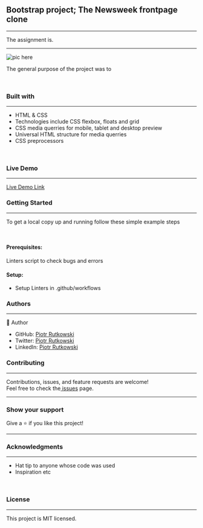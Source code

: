 <h2><b>Bootstrap project; The Newsweek frontpage clone</b></h2>
<hr>
<p>The assignment is.</p>
<hr>
<img src="" alt="pic here">
<br>
<p>The general purpose of the project was to </p><br>
<h3><b>Built with</b></h3>
<hr>
<ul>
  <li>HTML & CSS</li> 
  <li>Technologies include CSS flexbox, floats and grid</li>
  <li>CSS media querries for mobile, tablet and desktop preview</li>
  <li>Universal HTML structure for media querries</li>
  <li>CSS preprocessors</li>
</ul>
<br>
<h3><b>Live Demo</b></h3>
<hr>
<a href="">Live Demo Link</a><br>
<h3><b>Getting Started</b></h3>
<hr>
<p>To get a local copy up and running follow these simple example steps</p>
<br>
<h4><b>Prerequisites:</b></h4>Linters script to check bugs and errors
<h4><b>Setup:</b></h4><ul>
                         <li>Setup Linters in .github/workflows</li>
                      </ul>                             
                                                       
<h3><b>Authors</b></h3>
<hr>
 👤 Author<br>
   
<ul>
  <li>GitHub: <a href="https://github.com/Loosescrew022">Piotr Rutkowski</a></li>
  <li>Twitter: <a href="https://twitter.com/P_Rutkowski022">Piotr Rutkowski</a></li>
  <li>LinkedIn: <a href="https://www.linkedin.com/in/piotr-rutkowski-145004207/">Piotr Rutkowski</a></li>
</ul  
<hr> 

<h3><b>Contributing</b></h3>
<hr>
Contributions, issues, and feature requests are welcome!<br>
Feel free to check the<a href="https://github.com/Loosescrew022/Responsive-Web-Design/issues"> issues</a> page.
<hr>
<h3><b>Show your support</b></h3>
Give a ⭐️ if you like this project!<hr>

<h3><b>Acknowledgments</b></h3>
<hr>
<ul>
  <li>Hat tip to anyone whose code was used</li>
  <li>Inspiration etc</li>
</ul>
<br>
<h3><b>License</b></h3>
<hr>
This project is MIT licensed.
